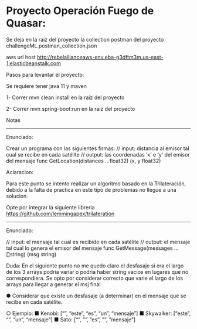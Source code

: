 

# Proyecto Operación Fuego de Quasar:


Se deja en la raiz del proyecto la collection postman del proyecto challengeML.postman_collection.json

aws url host http://rebelallianceaws-env.eba-g3dftm3m.us-east-1.elasticbeanstalk.com


Pasos para levantar el proyecto:

Se requiere tener java 11 y maven

1- Correr mvn clean install en la raíz del proyecto

2- Correr mvn spring-boot:run  en la raíz del proyecto

Notas

***************************************************

Enunciado:

Crear un programa con las siguientes firmas:
// input: distancia al emisor tal cual se recibe en cada satélite
// output: las coordenadas ‘x’ e ‘y’ del emisor del mensaje
func GetLocation(distances ...float32) (x, y float32)

Aclaracion:

Para este punto se intento realizar un algoritmo basado en la Trilateración, 
debido a la falta de practica en este tipo de problemas no llegue a una solucion.

Opte por integrar la siguiente libreria https://github.com/lemmingapex/trilateration

****************************************************

Enunciado:

// input: el mensaje tal cual es recibido en cada satélite
// output: el mensaje tal cual lo genera el emisor del mensaje
func GetMessage(messages ...[]string) (msg string)

Duda:
En el siguiente punto no me quedo claro el desfasaje si era el largo de los 3 arrays podria variar o 
podria haber string vacios en lugares que no correspondiera.
Se opto por considerar correcto que varie el largo de los arrays para llegar a generar el msj final

● Considerar que existe un desfasaje (a determinar) en el mensaje que se recibe en cada satélite.
  
  ○ Ejemplo:
    ■ Kenobi: [“”, “este”, “es”, “un”, “mensaje”] 
    ■ Skywalker: [“este”, “”, “un”, “mensaje”]
    ■ Sato: [“”, ””, ”es”, ””, ”mensaje”]

